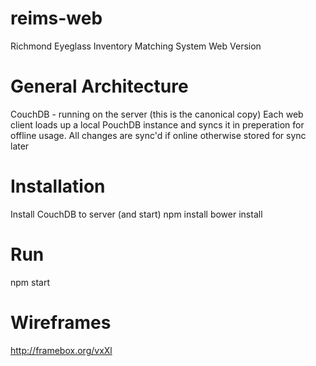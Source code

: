 # reims-web
Richmond Eyeglass Inventory Matching System Web Version

# General Architecture
CouchDB - running on the server (this is the canonical copy)
Each web client loads up a local PouchDB instance and syncs it in preperation for offline usage.
All changes are sync'd if online otherwise stored for sync later

# Installation
Install CouchDB to server (and start)
npm install
bower install

# Run
npm start

# Wireframes
http://framebox.org/vxXl
